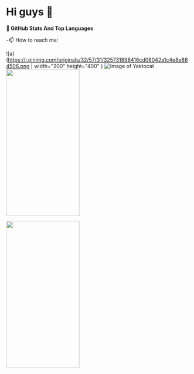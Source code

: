 # Hi guys 🥳

**📌 GitHub Stats And Top Languages**

-📫 How to reach me:




![a](https://i.pinimg.com/originals/32/57/31/325731898416cd08042a1c4e8e884506.png | width="200" height="400" )
![Image of Yaktocat](https://octodex.github.com/images/yaktocat.png)
<img src="https://camo.githubusercontent.com/..." data-canonical-src="https://i.pinimg.com/originals/32/57/31/325731898416cd08042a1c4e8e884506.png" width="200" height="400" />


<img src=a data-canonical-src="https://gyazo.com/eb5c5741b6a9a16c692170a41a49c858.png" width="200" height="400" />








<!--
**MuharremCandan/MuharremCandan** is a ✨ _special_ ✨ repository because its `README.md` (this file) appears on your GitHub profile.

Here are some ideas to get you started:

- 🔭 I’m currently working on ...
- 🌱 I’m currently learning ...
- 👯 I’m looking to collaborate on ...
- 🤔 I’m looking for help with ...
- 💬 Ask me about ...
- 📫 How to reach me: ...
- 😄 Pronouns: ...
- ⚡ Fun fact: ...
-->
